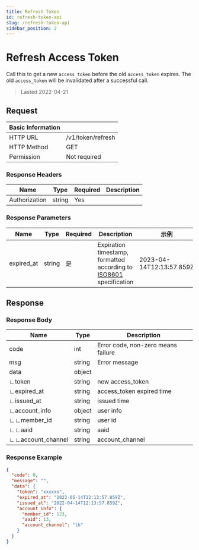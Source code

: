 ```yaml
---
title: Refresh Token
id: refresh-token-api
slug: /refresh-token-api
sidebar_position: 2
---
```


# Refresh Access Token

Call this to get a new `access_token` before the old `access_token` expires. The old `access_token` will be invalidated after a successful call.

> Lasted 2022-04-21

## Request 

| Basic Information |                   |
|-------------------|-------------------|
| HTTP URL          | /v1/token/refresh |
| HTTP Method       | GET               |
| Permission        | Not required      |

### Response Headers

| Name          | Type   | Required | Description                                         |
| ------------- | ------ | ---- | --------------------------------------------- |
| Authorization | string | Yes   |                                               |

### Response Parameters

| Name       | Type   | Required | Description                                                                                                  | 示例                     |
|------------|--------|----------|--------------------------------------------------------------------------------------------------------------|--------------------------|
| expired_at | string | 是       | Expiration timestamp, formatted according to [ISO8601](https://en.wikipedia.org/wiki/ISO_8601) specification | 2023-04-14T12:13:57.859Z |

## Response 

### Response Body 

| Name              | Type   | Description                  |
| ----------------- | ------ | --------------------- |
| code              | int    | Error code, non-zero means failure |
| msg               | string | Error message             |
| data              | object |                       |
| ∟token            | string | new access_token     |
| ∟expired_at       | string | access_token expired time          |
| ∟issued_at        | string | issued time              |
| ∟account_info     | object | user info              |
| ∟∟member_id       | string | user id               |
| ∟∟aaid            | string | aaid                  |
| ∟∟account_channel | string | account_channel       |

### Response Example 

```json
{
  "code": 0,
  "message": "",
  "data": {
    "token": "xxxxxx",
    "expired_at": "2022-05-14T12:13:57.859Z",
    "issued_at": "2022-04-14T12:13:57.859Z",
    "account_info": {
      "member_id": 123,
      "aaid": 13,
      "account_channel": "lb"
    }
  }
}
```
